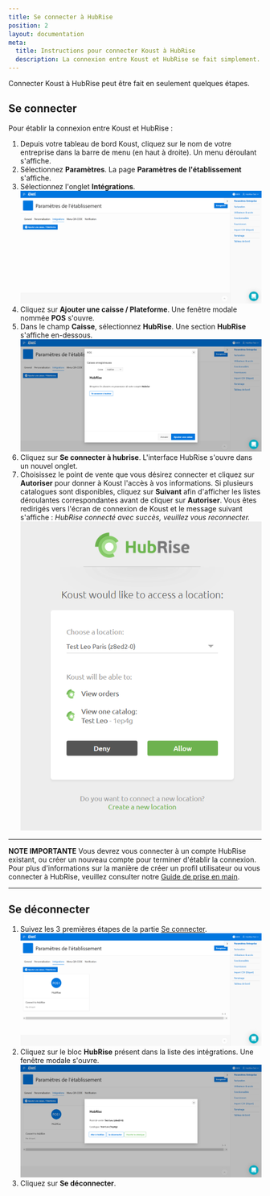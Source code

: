 ```yaml
---
title: Se connecter à HubRise
position: 2
layout: documentation
meta:
  title: Instructions pour connecter Koust à HubRise
  description: La connexion entre Koust et HubRise se fait simplement. Visitez votre tableau de bord Koust et suivez ces quelques étapes.
---
```


Connecter Koust à HubRise peut être fait en seulement quelques étapes.

## Se connecter

Pour établir la connexion entre Koust et HubRise :

1. Depuis votre tableau de bord Koust, cliquez sur le nom de votre entreprise dans la barre de menu (en haut à droite). Un menu déroulant s'affiche.
1. Sélectionnez **Paramètres**. La page **Paramètres de l'établissement** s'affiche.
1. Sélectionnez l'onglet **Intégrations**.
   ![Connexion à HubRise - Onglet Intégrations](../images/001-fr-koust-integrations-tab.png)
1. Cliquez sur **Ajouter une caisse / Plateforme**. Une fenêtre modale nommée **POS** s'ouvre.
1. Dans le champ **Caisse**, sélectionnez **HubRise**. Une section **HubRise** s'affiche en-dessous.
   ![Connexion à HubRise - Se connecter](../images/002-fr-koust-connect-modal.png)
1. Cliquez sur **Se connecter à hubrise**. L'interface HubRise s'ouvre dans un nouvel onglet.
1. Choisissez le point de vente que vous désirez connecter et cliquez sur **Autoriser** pour donner à Koust l'accès à vos informations. Si plusieurs catalogues sont disponibles, cliquez sur **Suivant** afin d'afficher les listes déroulantes correspondantes avant de cliquer sur **Autoriser**. Vous êtes redirigés vers l'écran de connexion de Koust et le message suivant s'affiche : *HubRise connecté avec succès, veuillez vous reconnecter.*
   ![Connexion à HubRise - Choix du point de vente](../images/003-fr-koust-connexion-location.png)

---

**NOTE IMPORTANTE** Vous devrez vous connecter à un compte HubRise existant, ou créer un nouveau compte pour terminer d'établir la connexion. Pour plus d'informations sur la manière de créer un profil utilisateur ou vous connecter à HubRise, veuillez consulter notre [Guide de prise en main](/docs/getting-started/).

---

## Se déconnecter

1. Suivez les 3 premières étapes de la partie [Se connecter](/apps/koust/connect-hubrise#se-connecter).
   ![Connexion à HubRise - Onglet Intégrations après connexion](../images/004-fr-koust-integrations-tab-when-connected.png)
1. Cliquez sur le bloc **HubRise** présent dans la liste des intégrations. Une fenêtre modale s'ouvre.
   ![Connexion à HubRise - Se déconnecter](../images/005-fr-koust-hubrise-informations.png)
1. Cliquez sur **Se déconnecter**.